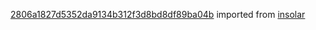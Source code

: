 [2806a1827d5352da9134b312f3d8bd8df89ba04b](https://github.com/insolar/insolar/commit/2806a1827d5352da9134b312f3d8bd8df89ba04b) imported from [insolar](https://github.com/insolar/insolar)
